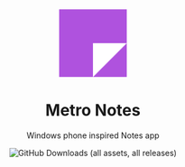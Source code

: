 <div align="center">
  <img src="logo.png" width="120">
  <h1>Metro Notes</h1>
  <p>Windows phone inspired Notes app</p>
  <img alt="GitHub Downloads (all assets, all releases)" src="https://img.shields.io/github/downloads/ghplayer2000/metro-notes/total?style=for-the-badge&label=Total%20Downloads">
</div>
